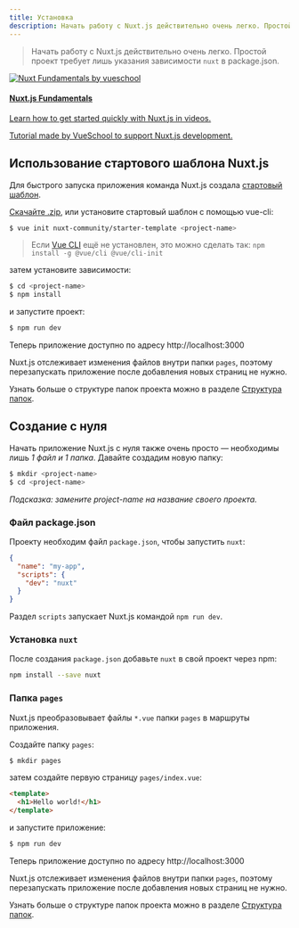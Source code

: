 ```yaml
---
title: Установка
description: Начать работу с Nuxt.js действительно очень легко. Простой проект требует лишь указания зависимости `nuxt` в package.json.
---
```


> Начать работу с Nuxt.js действительно очень легко. Простой проект требует лишь указания зависимости `nuxt` в package.json.

<div>
  <a href="https://vueschool.io/courses/nuxtjs-fundamentals/?friend=nuxt" target="_blank" class="Promote">
    <img src="/nuxt-fundamentals.png" alt="Nuxt Fundamentals by vueschool"/>
    <div class="Promote__Content">
      <h4 class="Promote__Content__Title">Nuxt.js Fundamentals</h4>
      <p class="Promote__Content__Description">Learn how to get started quickly with Nuxt.js in videos.</p>
      <p class="Promote__Content__Signature">Tutorial made by VueSchool to support Nuxt.js development.</p>
    </div>
  </a>
</div>

## Использование стартового шаблона Nuxt.js

Для быстрого запуска приложения команда Nuxt.js создала [стартовый шаблон](https://github.com/nuxt-community/starter-template).

[Скачайте .zip](https://github.com/nuxt-community/starter-template/archive/master.zip), или установите стартовый шаблон с помощью vue-cli:

```bash
$ vue init nuxt-community/starter-template <project-name>
```

> Если [Vue CLI](https://github.com/vuejs/vue-cli) ещё не установлен, это можно сделать так: `npm install -g @vue/cli @vue/cli-init`

затем установите зависимости:

```bash
$ cd <project-name>
$ npm install
```

и запустите проект:
```bash
$ npm run dev
```
Теперь приложение доступно по адресу http://localhost:3000

<div class="Alert">

Nuxt.js отслеживает изменения файлов внутри папки `pages`, поэтому перезапускать приложение после добавления новых страниц не нужно.

</div>

Узнать больше о структуре папок проекта можно в разделе [Структура папок](/guide/directory-structure).

## Создание с нуля

Начать приложение Nuxt.js с нуля также очень просто — необходимы лишь *1 файл и 1 папка*.
Давайте создадим новую папку:

```bash
$ mkdir <project-name>
$ cd <project-name>
```

*Подсказка: замените project-name на название своего проекта.*

### Файл package.json

Проекту необходим файл `package.json`, чтобы запустить `nuxt`:
```json
{
  "name": "my-app",
  "scripts": {
    "dev": "nuxt"
  }
}
```
Раздел `scripts` запускает Nuxt.js командой `npm run dev`.

### Установка `nuxt`

После создания `package.json` добавьте `nuxt` в свой проект через npm:
```bash
npm install --save nuxt
```

### Папка `pages`

Nuxt.js преобразовывает файлы `*.vue` папки `pages` в маршруты приложения.

Создайте папку `pages`:
```bash
$ mkdir pages
```

затем создайте первую страницу `pages/index.vue`:
```html
<template>
  <h1>Hello world!</h1>
</template>
```

и запустите приложение:
```bash
$ npm run dev
```
Теперь приложение доступно по адресу http://localhost:3000

<div class="Alert">

Nuxt.js отслеживает изменения файлов внутри папки `pages`, поэтому перезапускать приложение после добавления новых страниц не нужно.

</div>

Узнать больше о структуре папок проекта можно в разделе [Структура папок](/guide/directory-structure).
